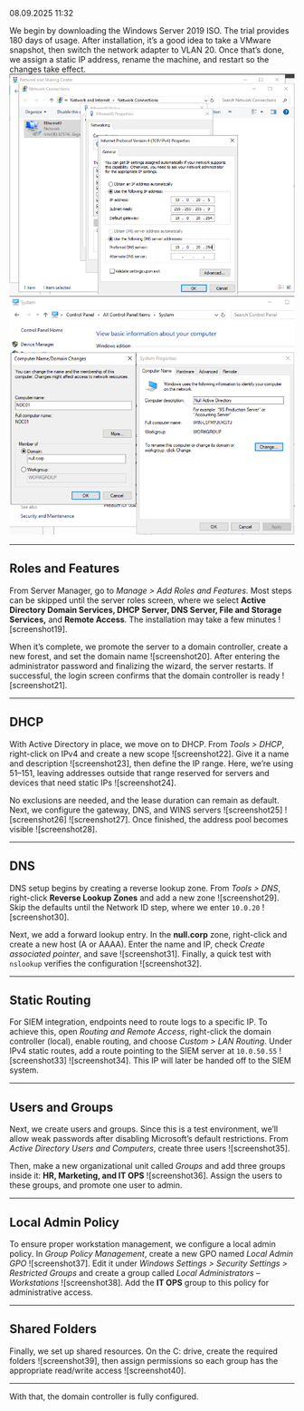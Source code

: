 08.09.2025 11:32

We begin by downloading the Windows Server 2019 ISO. The trial provides 180 days of usage. After installation, it’s a good idea to take a VMware snapshot, then switch the network adapter to VLAN 20. Once that’s done, we assign a static IP address, rename the machine, and restart so the changes take effect.
![Asset17.png](https://github.com/v3n1x/Projects/blob/main/Assets/Asset17.png)  
![Asset18.png](https://github.com/v3n1x/Projects/blob/main/Assets/Asset18.png)  

---

## Roles and Features

From Server Manager, go to _Manage > Add Roles and Features_. Most steps can be skipped until the server roles screen, where we select **Active Directory Domain Services, DHCP Server, DNS Server, File and Storage Services,** and **Remote Access**. The installation may take a few minutes ![screenshot19].

When it’s complete, we promote the server to a domain controller, create a new forest, and set the domain name ![screenshot20]. After entering the administrator password and finalizing the wizard, the server restarts. If successful, the login screen confirms that the domain controller is ready ![screenshot21].

---

## DHCP

With Active Directory in place, we move on to DHCP. From _Tools > DHCP_, right-click on IPv4 and create a new scope ![screenshot22]. Give it a name and description ![screenshot23], then define the IP range. Here, we’re using 51–151, leaving addresses outside that range reserved for servers and devices that need static IPs ![screenshot24].

No exclusions are needed, and the lease duration can remain as default. Next, we configure the gateway, DNS, and WINS servers ![screenshot25] ![screenshot26] ![screenshot27]. Once finished, the address pool becomes visible ![screenshot28].

---

## DNS

DNS setup begins by creating a reverse lookup zone. From _Tools > DNS_, right-click **Reverse Lookup Zones** and add a new zone ![screenshot29]. Skip the defaults until the Network ID step, where we enter `10.0.20` ![screenshot30].

Next, we add a forward lookup entry. In the **null.corp** zone, right-click and create a new host (A or AAAA). Enter the name and IP, check _Create associated pointer_, and save ![screenshot31]. Finally, a quick test with `nslookup` verifies the configuration ![screenshot32].

---

## Static Routing

For SIEM integration, endpoints need to route logs to a specific IP. To achieve this, open _Routing and Remote Access_, right-click the domain controller (local), enable routing, and choose _Custom > LAN Routing_. Under IPv4 static routes, add a route pointing to the SIEM server at `10.0.50.55` ![screenshot33] ![screenshot34]. This IP will later be handed off to the SIEM system.

---

## Users and Groups

Next, we create users and groups. Since this is a test environment, we’ll allow weak passwords after disabling Microsoft’s default restrictions. From _Active Directory Users and Computers_, create three users ![screenshot35].

Then, make a new organizational unit called _Groups_ and add three groups inside it: **HR, Marketing, and IT OPS** ![screenshot36]. Assign the users to these groups, and promote one user to admin.

---

## Local Admin Policy

To ensure proper workstation management, we configure a local admin policy. In _Group Policy Management_, create a new GPO named _Local Admin GPO_ ![screenshot37]. Edit it under _Windows Settings > Security Settings > Restricted Groups_ and create a group called _Local Administrators – Workstations_ ![screenshot38]. Add the **IT OPS** group to this policy for administrative access.

---

## Shared Folders

Finally, we set up shared resources. On the C: drive, create the required folders ![screenshot39], then assign permissions so each group has the appropriate read/write access ![screenshot40].

---

With that, the domain controller is fully configured.
